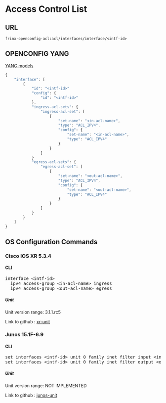 # Access Control List

## URL

```
frinx-openconfig-acl:acl/interfaces/interface/<intf-id>
```

## OPENCONFIG YANG

[YANG models](https://github.com/FRINXio/openconfig/tree/master/acl/src/main/yang)

```javascript
{
    "interface": [
        {
            "id": "<intf-id>"
            "config": {
                "id": "<intf-id>"
            },
            "ingress-acl-sets": {
                "ingress-acl-set": [
                    {
                        "set-name": "<in-acl-name>",
                        "type": "ACL_IPV4",
                        "config": {
                            "set-name": "<in-acl-name>",
                            "type": "ACL_IPV4"
                        }
                    }
                ]
            }
            "egress-acl-sets": {
                "egress-acl-set": [
                    {
                        "set-name": "<out-acl-name>",
                        "type": "ACL_IPV4",
                        "config": {
                            "set-name": "<out-acl-name>",
                            "type": "ACL_IPV4"
                        }
                    }
                ]
            }
        }
    ]
}

```

## OS Configuration Commands

### Cisco IOS XR 5.3.4

#### CLI

<pre>
interface &lt;intf-id&gt;
  ipv4 access-group &lt;in-acl-name&gt; ingress
  ipv4 access-group &lt;out-acl-name&gt; egress
</pre>

##### Unit

Unit version range: 3.1.1.rc5

Link to github : [xr-unit]()

### Junos 15.1F-6.9

#### CLI

<pre>
set interfaces &lt;intf-id&gt; unit 0 family inet filter input &lt;in-acl-name&gt;
set interfaces &lt;intf-id&gt; unit 0 family inet filter output &lt;out-acl-name&gt;
</pre>

##### Unit

Unit version range: NOT IMPLEMENTED

Link to github : [junos-unit]()

